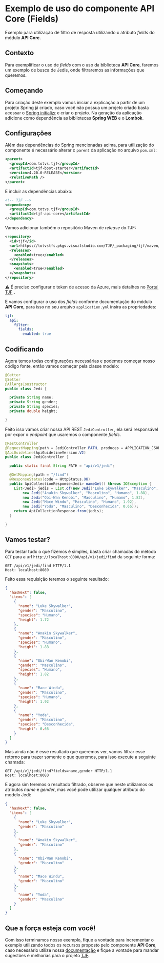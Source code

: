 # Exemplo de uso do componente API Core (Fields)

Exemplo para utilização de filtro de resposta utilizando o atributo _fields_ do módulo **API Core**.

## Contexto

Para exemplificar o uso de _fields_ com o uso da biblioteca **API Core**, faremos um exemplo de busca de Jedis, onde filtraremos as informações que queremos.

## Começando

Para criação deste exemplo vamos iniciar a explicação a partir de um projeto Spring já criado, caso você não possua um projeto criado basta acessar o [Spring initializr](https://start.spring.io/) e criar o projeto. Na geração da aplicação adicione como dependência as bibliotecas **Spring WEB** e o **Lombok**.

## Configurações

Além das dependências do Spring mencionadas acima, para utilização do componente é necessário alterar o `parent` da aplicação no arquivo `pom.xml`:

```xml
<parent>
  <groupId>com.totvs.tjf</groupId>
  <artifactId>tjf-boot-starter</artifactId>
  <version>4.20.0-RELEASE</version>
  <relativePath />
</parent>
```

E incluir as dependências abaixo:

```xml
<!-- TJF -->
<dependency>
  <groupId>com.totvs.tjf</groupId>
  <artifactId>tjf-api-core</artifactId>
</dependency>
```

Vamos adicionar também o repositório Maven de _release_ do TJF:

```xml
<repository>
  <id>tjf</id>
  <url>https://totvstfs.pkgs.visualstudio.com/TJF/_packaging/tjf/maven/v1</url>
  <releases>
    <enabled>true</enabled>
  </releases>
  <snapshots>
    <enabled>true</enabled>
  </snapshots>
</repository>
```
⚠️ É preciso configurar o token de acesso da Azure, mais detalhes no [Portal TJF](https://tjf.totvs.com.br/docs/getting-started) .

E vamos configurar o uso dos _fields_ conforme documentação do módulo **API Core**, para isso no seu arquivo `application.yml` insira as propriedades:

```yaml
tjf:
  api:
    filter:
      fields:
        enabled: true
```

## Codificando

Agora temos todas configurações necessárias e podemos começar nosso código fonte, então vamos começar pela classe modelo:

```java
@Getter
@Setter
@AllArgsConstructor
public class Jedi {

  private String name;
  private String gender;
  private String species;
  private double height;

}
```

Feito isso vamos criar nossa API REST `JediController`, ela será responsável por expor o _endpoint_ que usaremos o componente _fields_.

```java
@RestController
@RequestMapping(path = JediController.PATH, produces = APPLICATION_JSON_VALUE, consumes = APPLICATION_JSON_VALUE)
@ApiGuideline(ApiGuidelineVersion.V2)
public class JediController {

  public static final String PATH = "api/v1/jedi";

  @GetMapping(path = "/find")
  @ResponseStatus(code = HttpStatus.OK)
  public ApiCollectionResponse<Jedi> nameGet() throws IOException {
    List<Jedi> jedis = List.of(new Jedi("Luke Skywalker", "Masculino", "Humano", 1.72),
        new Jedi("Anakin Skywalker", "Masculino", "Humano", 1.88),
        new Jedi("Obi-Wan Kenobi", "Masculino", "Humano", 1.82),
        new Jedi("Mace Windu", "Masculino", "Humano", 1.92),
        new Jedi("Yoda", "Masculino", "Desconhecida", 0.66));
    return ApiCollectionResponse.from(jedis);
  }

}
```

## Vamos testar?

Para testar tudo o que fizemos é simples, basta criar chamadas do método `GET` para a url `http://localhost:8080/api/v1/jedi/find` da seguinte forma:

```http
GET /api/v1/jedi/find HTTP/1.1
Host: localhost:8080
```

Feito essa requisição teremos o seguinte resultado:

```json
{
  "hasNext": false,
  "items": [
    {
      "name": "Luke Skywalker",
      "gender": "Masculino",
      "species": "Humano",
      "height": 1.72
    },
    {
      "name": "Anakin Skywalker",
      "gender": "Masculino",
      "species": "Humano",
      "height": 1.88
    },
    {
      "name": "Obi-Wan Kenobi",
      "gender": "Masculino",
      "species": "Humano",
      "height": 1.82
    },
    {
      "name": "Mace Windu",
      "gender": "Masculino",
      "species": "Humano",
      "height": 1.92
    },
    {
      "name": "Yoda",
      "gender": "Masculino",
      "species": "Desconhecida",
      "height": 0.66
    }
  ]
}
```

Mas ainda não é esse resultado que queremos ver, vamos filtrar esse retorno para trazer somente o que queremos, para isso execute a seguinte chamada:

```http
GET /api/v1/jedi/find?fields=name,gender HTTP/1.1
Host: localhost:8080
```

E agora sim teremos o resultado filtrado, observe que neste utilizamos os atributos _name_ e _gender_, mas você pode utilizar qualquer atributo do modelo Jedi:

```Json
{
  "hasNext": false,
  "items": [
    {
      "name": "Luke Skywalker",
      "gender": "Masculino"
    },
    {
      "name": "Anakin Skywalker",
      "gender": "Masculino"
    },
    {
      "name": "Obi-Wan Kenobi",
      "gender": "Masculino"
    },
    {
      "name": "Mace Windu",
      "gender": "Masculino"
    },
    {
      "name": "Yoda",
      "gender": "Masculino"
    }
  ]
}
```

## Que a força esteja com você!

Com isso terminamos nosso exemplo, fique a vontade para incrementar o exemplo utilizando todos os recursos proposto pelo componente **API Core**, caso necessário utilize nossa [documentação](https://tjf.totvs.com.br/wiki/tjf-api-core) e fique a vontade para mandar sugestões e melhorias para o projeto [TJF](https://tjf.totvs.com.br/).
